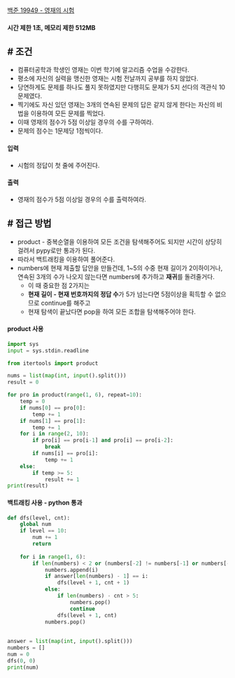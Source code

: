 
[백준 19949 - 영재의 시험](https://www.acmicpc.net/problem/19949)

#### **시간 제한 1초, 메모리 제한 512MB**

## **# 조건**

- 컴퓨터공학과 학생인 영재는 이번 학기에 알고리즘 수업을 수강한다.
- 평소에 자신의 실력을 맹신한 영재는 시험 전날까지 공부를 하지 않았다.
- 당연하게도 문제를 하나도 풀지 못하였지만 다행히도 문제가 5지 선다의 객관식 10문제였다.
- 찍기에도 자신 있던 영재는 3개의 연속된 문제의 답은 같지 않게 한다는 자신의 비법을 이용하여 모든 문제를 찍었다.
- 이때 영재의 점수가 5점 이상일 경우의 수를 구하여라.
- 문제의 점수는 1문제당 1점씩이다.

#### **입력**
- 시험의 정답이 첫 줄에 주어진다.

#### **출력**
- 영재의 점수가 5점 이상일 경우의 수를 출력하여라.

## **# 접근 방법**

- product - 중복순열을 이용하여 모든 조건을 탐색해주어도 되지만 시간이 상당히 걸려서 pypy로만 통과가 된다.
- 따라서 백트래킹을 이용하여 풀어준다.
- numbers에 현재 제출할 답안을 만들건데, 1~5의 수중 현재 길이가 2이하이거나, 연속된 3개의 수가 나오지 않는다면 numbers에 추가하고 **재귀**를 돌려줄거다.
	- 이 때 중요한 점 2가지는
	- **현재 길이 - 현재 번호까지의 정답 수**가 5가 넘는다면 5점이상을 획득할 수 없으므로 continue를 해주고
	- 현재 탐색이 끝났다면 pop을 하여 모든 조합을 탐색해주어야 한다.

#### **product 사용**

```python
import sys
input = sys.stdin.readline

from itertools import product

nums = list(map(int, input().split()))
result = 0

for pro in product(range(1, 6), repeat=10):
    temp = 0
    if nums[0] == pro[0]:
        temp += 1
    if nums[1] == pro[1]:
        temp += 1
    for i in range(2, 10):
        if pro[i] == pro[i-1] and pro[i] == pro[i-2]:
            break
        if nums[i] == pro[i]:
            temp += 1
    else:
        if temp >= 5:
            result += 1
print(result)
```

#### **백트래킹 사용 - python 통과**

```python
def dfs(level, cnt):  
    global num  
    if level == 10:  
        num += 1  
        return  
  
    for i in range(1, 6):  
        if len(numbers) < 2 or (numbers[-2] != numbers[-1] or numbers[-1] != i):  
            numbers.append(i)  
            if answer[len(numbers) - 1] == i:  
                dfs(level + 1, cnt + 1)  
            else:  
                if len(numbers) - cnt > 5:  
                    numbers.pop()  
                    continue  
                dfs(level + 1, cnt)  
            numbers.pop()  
  
  
answer = list(map(int, input().split()))  
numbers = []  
num = 0  
dfs(0, 0)  
print(num)
```